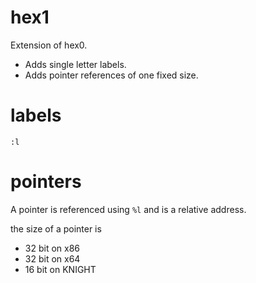# hex1

Extension of hex0.

* Adds single letter labels.
* Adds pointer references of one fixed size.

# labels

```
:l
```

# pointers

A pointer is referenced using `%l` and is a relative address.

the size of a pointer is
* 32 bit on x86
* 32 bit on x64
* 16 bit on KNIGHT
